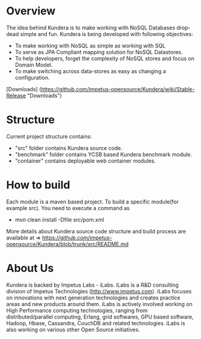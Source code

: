 Overview
=========
The idea behind Kundera is to make working with NoSQL Databases drop-dead simple and fun. Kundera is being developed with following objectives:

*  To make working with NoSQL as simple as working with SQL
*  To serve as JPA Compliant mapping solution for NoSQL Datastores.
*	To help developers, forget the complexity of NoSQL stores and focus on Domain Model.
*	To make switching across data-stores as easy as changing a configuration.


[Downloads] (https://github.com/impetus-opensource/Kundera/wiki/Stable-Release "Downloads")


Structure
=========
Current project structure contains:
* "src" folder contains Kundera source code.
* "benchmark" folder contains YCSB based Kundera benchmark module.
* "container" contains deployable web container modules.

How to build
============
Each module is a maven based project. To build a specific module(for example src). You need to execute a command as 

* mvn clean install -Dfile src/pom.xml

More details about Kundera source code structure and build process are available at => 
https://github.com/impetus-opensource/Kundera/blob/trunk/src/README.md


About Us
========
Kundera is backed by Impetus Labs - iLabs. iLabs is a R&D consulting division of Impetus Technologies (http://www.impetus.com). iLabs focuses on innovations with next generation technologies and creates practice areas and new products around them. iLabs is actively involved working on High Performance computing technologies, ranging from distributed/parallel computing, Erlang, grid softwares, GPU based software, Hadoop, Hbase, Cassandra, CouchDB and related technologies. iLabs is also working on various other Open Source initiatives.
